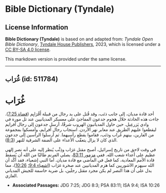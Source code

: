 # Bible Dictionary (Tyndale)

## License Information

**Bible Dictionary (Tyndale)** is based on and adapted from: _Tyndale Open Bible Dictionary_, [Tyndale House Publishers](https://tyndaleopenresources.com/), 2023, which is licensed under a [CC BY-SA 4.0 license](https://creativecommons.org/licenses/by-sa/4.0/legalcode.en).

This markdown version is provided under the same license.



--------------------------------

## غُرَاب (id: 511784)

غُرَاب
======

أحد قادة مديان، إلى جانب ذئب، وقد قُتل على يد رجال من قبيلة أَفْرَايِم ([قضاة 7:25](https://ref.ly/Judg7:25)). جاءت هذه الحادثة خلال هجوم جدعون المفاجئ على معسكر المديانيين عند تل مورة في وادي يَزرعِيل. حين حاول المديانيون الهروب شرقًا، أرسل جدعون إلى رجال أفرايم ليقطعوا عليهم الطريق عند معابر نهر الأردن. استجاب رجال أفرايم، وأمسكوا بمجموعة من الفارين، بينهم غُراب وذئب، فقاموا بقطع رأسيهما. ثم أرسلوا الرأسين إلى جدعون الذي كان لا يزال يتعقّب الأعداء على الضفة الشرقية للنهر ([8:3](https://ref.ly/Judg8:3)).

في وقت لاحق من تاريخ إسرائيل، أصبح مقتل غرَاب وذِئْب يُنظر إليه على أنه نصر إلهي عظيم على أعداء شعب الله. ففي [مزمور 83:11](https://ref.ly/Ps83:11)، يصلي المرنم طالبًا من الله أن يُسقط قادة الأمم المعادية، كما فعل في الماضي مع قادة مديان. أما النبي إشعياء، فقد أكّد أن الله سيهزم الآشوريين كما هزم المديانيين عند صخرة غرَاب ([إشعياء 9:4؛](https://ref.ly/Isa9:4) [10:26](https://ref.ly/Isa10:26))، مما يدل على أن هذا النصر لم يكن مجرد مقتل رجلَين، بل ضربة حاسمة للجيش المدياني الغازي.

* **Associated Passages:** JDG 7:25; JDG 8:3; PSA 83:11; ISA 9:4; ISA 10:26

